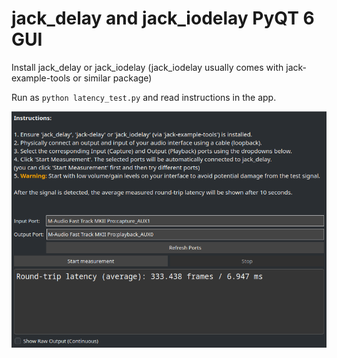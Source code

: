# jack_delay and jack_iodelay PyQT 6 GUI

Install jack_delay or jack_iodelay (jack_iodelay usually comes with jack-example-tools or similar package)

Run as `python latency_test.py` and read instructions in the app. 


![](https://github.com/magillos/jack_delay-GUI/blob/main/Latency_test.png)
